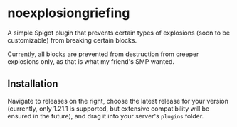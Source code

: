# noexplosiongriefing
A simple Spigot plugin that prevents certain types of explosions (soon to be customizable) from breaking certain blocks.

Currently, all blocks are prevented from destruction from creeper explosions only, as that is what my friend's SMP wanted.

## Installation
Navigate to releases on the right, choose the latest release for your version (currently, only 1.21.1 is supported, but extensive compatibility will be ensured in the future),
and drag it into your server's `plugins` folder.
